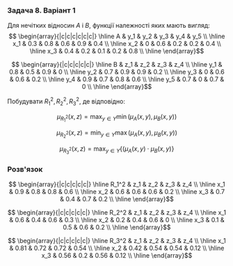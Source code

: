 ### Задача 8. Варіант 1 

Для нечітких відносин $A$ і $B$, функції належності яких мають вигляд:
$$ \begin{array}{|c|c|c|c|c|c|} \hline
А & y_1 & y_2 & y_3 & y_4 & y_5 \\ \hline
x_1 & 0.3 & 0.8 & 0.6 & 0.9 & 0.4 \\ \hline
x_2 & 0 & 0.6 & 0.2 & 0.2 & 0.4 \\ \hline
x_3 & 0.4 & 0.2 & 0.1 & 0.2 & 0.8 \\ \hline
\end{array}$$

$$ \begin{array}{|c|c|c|c|c|} \hline
B & z_1 & z_2 & z_3 & z_4 \\ \hline
y_1 & 0.8 & 0.5 & 0.9 & 0 \\ \hline
y_2 & 0.7 & 0.9 & 0.9 & 0.2 \\ \hline
y_3 & 0 & 0.6 & 0.6 & 0.2 \\ \hline
y_4 & 0.9 & 0.7 & 0.8 & 0.6 \\ \hline
y_5 & 0.7 & 0 & 0.7 & 0 \\ \hline
\end{array}$$

Побудувати $R_1^2, R_2^2, R_3^2$, де відповідно:

$$ \mu_{R_1^2}(x,z) = \max_{y \in Y} \min (\mu_A(x,y), \mu_B(x,y)) $$

$$ \mu_{R_2^2}(x,z) = \min_{y \in Y} \max (\mu_A(x,y), \mu_B(x,y)) $$

$$ \mu_{R_3^2}(x,z) = \max_{y \in Y} \{ (\mu_A(x,y) \cdot \mu_B(x,y) \} $$


### Розв'язок

$$ \begin{array}{|c|c|c|c|c|} \hline
R_1^2 & z_1 & z_2 & z_3 & z_4 \\ \hline
x_1 & 0.9 & 0.8 & 0.8 & 0.6 \\ \hline
x_2 & 0.6 & 0.6 & 0.6 & 0.2 \\ \hline
x_3 & 0.7 & 0.4 & 0.7 & 0.2 \\ \hline
\end{array}$$

$$ \begin{array}{|c|c|c|c|c|} \hline
R_2^2 & z_1 & z_2 & z_3 & z_4 \\ \hline
x_1 & 0.6 & 0.4 & 0.6 & 0.3 \\ \hline
x_2 & 0.2 & 0.4 & 0.6 & 0 \\ \hline
x_3 & 0.1 & 0.5 & 0.6 & 0.2 \\ \hline
\end{array}$$

$$ \begin{array}{|c|c|c|c|c|} \hline
R_3^2 & z_1 & z_2 & z_3 & z_4 \\ \hline
x_1 & 0.81 & 0.72 & 0.72 & 0.54 \\ \hline
x_2 & 0.42 & 0.54 & 0.54 & 0.12 \\ \hline
x_3 & 0.56 & 0.2 & 0.56 & 0.12 \\ \hline
\end{array}$$